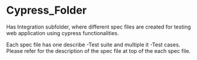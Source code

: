 # Cypress_Folder
 
 Has Integration subfolder, where different spec files are created for testing web application using cypress functionalities.
 
 Each spec file has one describe -Test suite and multiple it -Test cases.
 Please refer for the description of the spec file at top of the each spec file.
 
